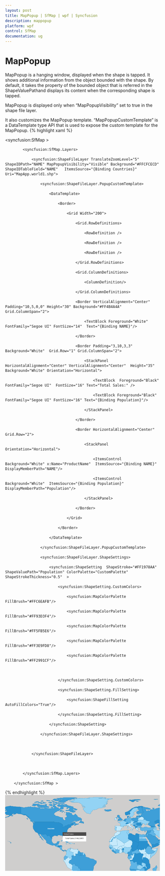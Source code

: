 ```yaml
---
layout: post
title: MapPopup | SfMap | wpf | Syncfusion
description: mappopup
platform: wpf
control: SfMap
documentation: ug
---
```


# MapPopup

MapPopup is a hanging window, displayed when the shape is tapped. It shows additional information from the object bounded with the shape. By default, it takes the property of the bounded object that is referred in the ShapeValuePathand displays its content when the corresponding shape is tapped.

MapPopup is displayed only when “MapPopupVisibility” set to true in the shape file layer.

It also customizes the MapPopup template. “MapPopupCustomTemplate” is a DataTemplate type API that is used to expose the custom template for the MapPopup.
{% highlight xaml %}



<syncfusion:SfMap >

            <syncfusion:SfMap.Layers>

                <syncfusion:ShapeFileLayer TranslateZoomLevel="5"  ShapeIDPath="NAME" MapPopupVisibility="Visible" Background="#FFCFCECD" ShapeIDTableField="NAME"   ItemsSource="{Binding Countries}" Uri="MapApp.world1.shp">

                    <syncfusion:ShapeFileLayer.PopupCustomTemplate>

                        <DataTemplate>

                            <Border>

                                <Grid Width="200">

                                    <Grid.RowDefinitions>

                                        <RowDefinition />

                                        <RowDefinition />

                                        <RowDefinition />

                                    </Grid.RowDefinitions>

                                    <Grid.ColumnDefinitions>

                                        <ColumnDefinition/>

                                    </Grid.ColumnDefinitions>

                                    <Border VerticalAlignment="Center" Padding="10,5,0,0" Height="30" Background="#FF4B4A4A"  Grid.ColumnSpan="2">

                                        <TextBlock Foreground="White" FontFamily="Segoe UI" FontSize="14"  Text="{Binding NAME}"/>

                                    </Border>

                                    <Border Padding="3,10,3,3"  Background="White"  Grid.Row="1" Grid.ColumnSpan="2">

                                        <StackPanel HorizontalAlignment="Center" VerticalAlignment="Center"  Height="35" Background="White" Orientation="Horizontal">

                                            <TextBlock  Foreground="Black" FontFamily="Segoe UI"  FontSize="16" Text="Total Sales:" />

                                            <TextBlock Foreground="Black"  FontFamily="Segoe UI" FontSize="16" Text="{Binding Population}"/>

                                        </StackPanel>

                                    </Border>

                                    <Border HorizontalAlignment="Center" Grid.Row="2">

                                        <StackPanel Orientation="Horizontal">

                                            <ItemsControl Background="White" x:Name="ProductName"  ItemsSource="{Binding NAME}" DisplayMemberPath="NAME"/>

                                            <ItemsControl  Background="White"  ItemsSource="{Binding Population}" DisplayMemberPath="Population"/>

                                        </StackPanel>

                                    </Border>

                                </Grid>

                            </Border>

                        </DataTemplate>

                    </syncfusion:ShapeFileLayer.PopupCustomTemplate>

                    <syncfusion:ShapeFileLayer.ShapeSettings>

                        <syncfusion:ShapeSetting  ShapeStroke="#FF1978AA" ShapeValuePath="Population" ColorPalette="CustomPalette" ShapeStrokeThickness="0.5"  >

                            <syncfusion:ShapeSetting.CustomColors>

                                <syncfusion:MapColorPalette FillBrush="#FFC6EAFB"/>

                                <syncfusion:MapColorPalette FillBrush="#FF93D3F4"/>

                                <syncfusion:MapColorPalette FillBrush="#FF5FB5E6"/>

                                <syncfusion:MapColorPalette FillBrush="#FF3E9FD8"/>

                                <syncfusion:MapColorPalette FillBrush="#FF2991CF"/>



                            </syncfusion:ShapeSetting.CustomColors>

                            <syncfusion:ShapeSetting.FillSetting>

                                <syncfusion:ShapeFillSetting AutoFillColors="True"/>

                            </syncfusion:ShapeSetting.FillSetting>

                        </syncfusion:ShapeSetting>

                    </syncfusion:ShapeFileLayer.ShapeSettings>



                </syncfusion:ShapeFileLayer>



            </syncfusion:SfMap.Layers>

        </syncfusion:SfMap >

{% endhighlight %}
![](MapPopup_images/MapPopup_img1.png)



